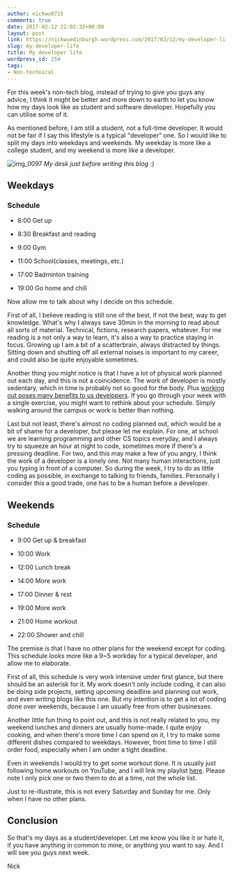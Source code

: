```yaml
---
author: nickwu0715
comments: true
date: 2017-02-12 22:02:32+00:00
layout: post
link: https://nickwuedinburgh.wordpress.com/2017/02/12/my-developer-life/
slug: my-developer-life
title: My developer life
wordpress_id: 254
tags:
- Non-technical
---
```


For this week's non-tech blog, instead of trying to give you guys any advice, I think it might be better and more down to earth to let you know how my days look like as student and software developer. Hopefully you can utilise some of it.

As mentioned before, I am still a student, not a full-time developer. It would not be fair if I say this lifestyle is a typical "developer" one. So I would like to split my days into weekdays and weekends. My weekday is more like a college student, and my weekend is more like a developer.

![img_0097](https://nickwuedinburgh.files.wordpress.com/2017/02/img_00971.jpg)
*My desk just before writing this blog :)*





## Weekdays





### Schedule






    
  * 8:00 Get up

    
  * 8:30 Breakfast and reading

    
  * 9:00 Gym

    
  * 11:00 School(classes, meetings, etc.)

    
  * 17:00 Badminton training

    
  * 19:00 Go home and chill



Now allow me to talk about why I decide on this schedule.

First of all, I believe reading is still one of the best, if not the best, way to get knowledge. What's why I always save 30min in the morning to read about all sorts of material. Technical, fictions, research papers, whatever. For me reading is a not only a way to learn, it's also a way to practice staying in focus. Growing up I am a bit of a scatterbrain, always distracted by things. Sitting down and shutting off all external noises is important to my career, and could also be quite enjoyable sometimes.

Another thing you might notice is that I have a lot of physical work planned out each day, and this is not a coincidence. The work of developer is mostly sedentary, which in time is probably not so good for the body. Plus [working out poses many benefits to us developers](http://etherealbits.com/2012/05/the-software-developers-guide-to-fitness-morning-productivity/). If you go through your week with a single exercise, you might want to rethink about your schedule. Simply walking around the campus or work is better than nothing.

Last but not least, there's almost no coding planned out, which would be a bit of shame for a developer, but please let me explain. For one, at school we are learning programming and other CS topics everyday, and I always try to squeeze an hour at night to code, sometimes more if there's a pressing deadline. For two, and this may make a few of you angry, I think the work of a developer is a lonely one. Not many human interactions, just you typing in front of a computer. So during the week, I try to do as little coding as possible, in exchange to talking to friends, families. Personally I consider this a good trade, one has to be a human before a developer.



## Weekends





### Schedule






    
  * 9:00 Get up & breakfast

    
  * 10:00 Work

    
  * 12:00 Lunch break

    
  * 14:00 More work

    
  * 17:00 Dinner & rest

    
  * 19:00 More work

    
  * 21:00 Home workout

    
  * 22:00 Shower and chill



The premise is that I have no other plans for the weekend except for coding. This schedule looks more like a 9~5 workday for a typical developer, and allow me to elaborate.

First of all, this schedule is very work intensive under first glance, but there should be an asterisk for it. My work doesn't only include coding, it can also be doing side projects, setting upcoming deadline and planning out work, and even writing blogs like this one. But my intention is to get a lot of coding done over weekends, because I am usually free from other businesses.

Another little fun thing to point out, and this is not really related to you, my weekend lunches and dinners are usually home-made. I quite enjoy cooking, and when there's more time I can spend on it, I try to make some different dishes compared to weekdays. However, from time to time I still order food, especially when I am under a tight deadline.

Even in weekends I would try to get some workout done. It is usually just following home workouts on YouTube, and I will link my playlist [here](https://www.youtube.com/playlist?list=PLfkNBxEf3tVG1Nap5LCyUG6Bx7firZfmh). Please note I only pick one or two them to do at a time, not the whole list.

Just to re-illustrate, this is not every Saturday and Sunday for me. Only when I have no other plans.



## Conclusion



So that's my days as a student/developer. Let me know you like it or hate it, if you have anything in common to mine, or anything you want to say. And I will see you guys next week.

Nick
